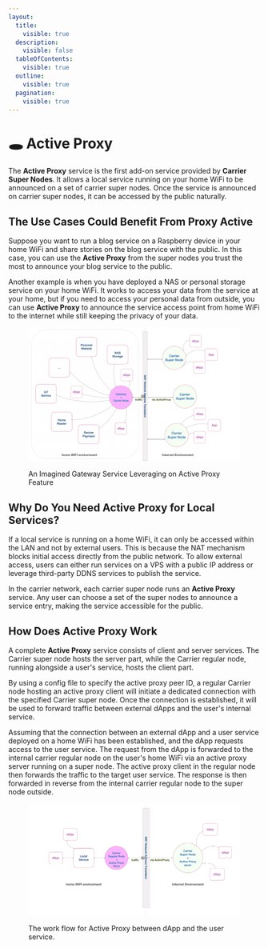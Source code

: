 ```yaml
---
layout:
  title:
    visible: true
  description:
    visible: false
  tableOfContents:
    visible: true
  outline:
    visible: true
  pagination:
    visible: true
---
```


# 🕳 Active Proxy

The **Active Proxy** service is the first add-on service provided by **Carrier Super Nodes**. It allows a local service running on your home WiFi to be announced on a set of carrier super nodes. Once the service is announced on carrier super nodes, it can be accessed by the public naturally.

## The Use Cases Could Benefit From Proxy Active

Suppose you want to run a blog service on a Raspberry device in your home WiFi and share stories on the blog service with the public. In this case, you can use the **Active Proxy** from the super nodes you trust the most to announce your blog service to the public.

Another example is when you have deployed a NAS or personal storage service on your home WiFi. It works to access your data from the service at your home, but if you need to access your personal data from outside, you can use **Active Proxy** to announce the service access point from home WiFi to the internet while still keeping the privacy of your data.

<figure><img src="../../.gitbook/assets/gateway-service.png" alt=""><figcaption><p>An Imagined Gateway Service Leveraging on Active Proxy Feature</p></figcaption></figure>

## Why Do You Need Active Proxy for Local Services?

If a local service is running on a home WiFi, it can only be accessed within the LAN and not by external users. This is because the NAT mechanism blocks initial access directly from the public network. To allow external access, users can either run services on a VPS with a public IP address or leverage third-party DDNS services to publish the service.

In the carrier network, each carrier super node runs an **Active Proxy** service. Any user can choose a set of the super nodes to announce a service entry, making the service accessible for the public.

## How Does Active Proxy Work

A complete **Active Proxy** service consists of client and server services. The Carrier super node hosts the server part, while the Carrier regular node, running alongside a user's service, hosts the client part.

By using a config file to specify the active proxy peer ID, a regular Carrier node hosting an active proxy client will initiate a dedicated connection with the specified Carrier super node. Once the connection is established, it will be used to forward traffic between external dApps and the user's internal service.

Assuming that the connection between an external dApp and a user service deployed on a home WiFi has been established, and the dApp requests access to the user service. The request from the dApp is forwarded to the internal carrier regular node on the user's home WiFi via an active proxy server running on a super node. The active proxy client in the regular node then forwards the traffic to the target user service. The response is then forwarded in reverse from the internal carrier regular node to the super node outside.

<figure><img src="../../.gitbook/assets/image (1).png" alt=""><figcaption><p>The work flow for Active Proxy between dApp and the user service.</p></figcaption></figure>

